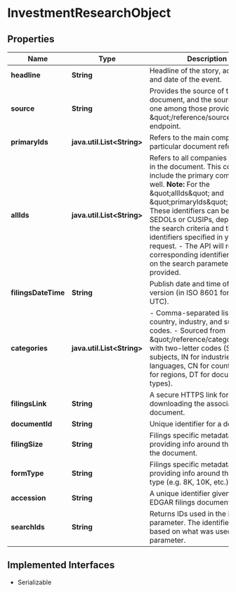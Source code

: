 

# InvestmentResearchObject


## Properties

Name | Type | Description | Notes
------------ | ------------- | ------------- | -------------
**headline** | **String** | Headline of the story, actual time and date of the event. |  [optional]
**source** | **String** | Provides the source of the document, and the source value is one among those provided by the \&quot;/reference/sources\&quot; endpoint. |  [optional]
**primaryIds** | **java.util.List&lt;String&gt;** | Refers to the main company a particular document refers to. |  [optional]
**allIds** | **java.util.List&lt;String&gt;** | Refers to all companies mentioned in the document. This could also include the primary company id as well.   **Note:** For the \&quot;allIds\&quot; and \&quot;primaryIds\&quot; fields:   - These identifiers can be either SEDOLs or CUSIPs, depending on the search criteria and the type of identifiers specified in your request.   - The API will return the corresponding identifiers based on the search parameters provided. |  [optional]
**filingsDateTime** | **String** | Publish date and time of the latest version (in ISO 8601 format, UTC). |  [optional]
**categories** | **java.util.List&lt;String&gt;** | - Comma-separated list of country, industry, and subject codes. - Sourced from \&quot;/reference/categories\&quot; with two-letter codes (SB for subjects, IN for industries, LN for languages, CN for countries, RN for regions, DT for document types). |  [optional]
**filingsLink** | **String** | A secure HTTPS link for downloading the associated document. |  [optional]
**documentId** | **String** | Unique identifier for a document. |  [optional]
**filingSize** | **String** | Filings specific metadata providing info around the size of the document. |  [optional]
**formType** | **String** | Filings specific metadata providing info around the form type (e.g. 8K, 10K, etc.) |  [optional]
**accession** | **String** | A unique identifier given to each EDGAR filings document. |  [optional]
**searchIds** | **String** | Returns IDs used in the id&#39;s parameter. The identifier type is based on what was used in the parameter. |  [optional]


## Implemented Interfaces

* Serializable


